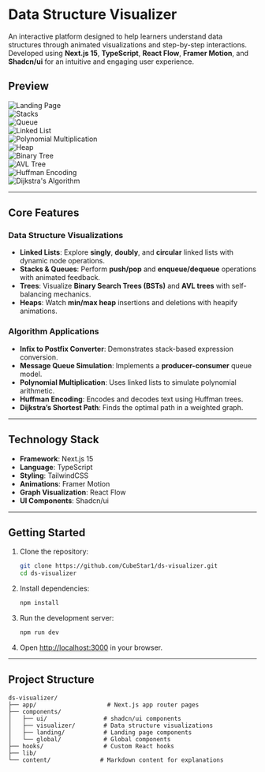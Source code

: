 # **Data Structure Visualizer**  

An interactive platform designed to help learners understand data structures through animated visualizations and step-by-step interactions. Developed using **Next.js 15**, **TypeScript**, **React Flow**, **Framer Motion**, and **Shadcn/ui** for an intuitive and engaging user experience.  

## **Preview**  

![Landing Page](./public/landing-light.png)  
![Stacks](./public/ds-st.png)  
![Queue](./public/ds-q.png)  
![Linked List](./public/ds-ll.png)  
![Polynomial Multiplication](./public/ds-polynomial-multiplication.png)  
![Heap](./public/ds-heap.png)  
![Binary Tree](./public/ds-bst.png)  
![AVL Tree](./public/ds-avl.png)  
![Huffman Encoding](./public/ds-huffman.png)  
![Dijkstra's Algorithm](./public/ds-dijkstra.png)  

---

## **Core Features**  

### **Data Structure Visualizations**  
- **Linked Lists**: Explore **singly**, **doubly**, and **circular** linked lists with dynamic node operations.  
- **Stacks & Queues**: Perform **push/pop** and **enqueue/dequeue** operations with animated feedback.  
- **Trees**: Visualize **Binary Search Trees (BSTs)** and **AVL trees** with self-balancing mechanics.  
- **Heaps**: Watch **min/max heap** insertions and deletions with heapify animations.  

### **Algorithm Applications**  
- **Infix to Postfix Converter**: Demonstrates stack-based expression conversion.  
- **Message Queue Simulation**: Implements a **producer-consumer** queue model.  
- **Polynomial Multiplication**: Uses linked lists to simulate polynomial arithmetic.  
- **Huffman Encoding**: Encodes and decodes text using Huffman trees.  
- **Dijkstra’s Shortest Path**: Finds the optimal path in a weighted graph.  

---

## **Technology Stack**  

- **Framework**: Next.js 15  
- **Language**: TypeScript  
- **Styling**: TailwindCSS  
- **Animations**: Framer Motion  
- **Graph Visualization**: React Flow  
- **UI Components**: Shadcn/ui  

---

## **Getting Started**  

1. Clone the repository:  
   ```bash
   git clone https://github.com/CubeStar1/ds-visualizer.git
   cd ds-visualizer
   ```

2. Install dependencies:  
   ```bash
   npm install
   ```

3. Run the development server:  
   ```bash
   npm run dev
   ```

4. Open [http://localhost:3000](http://localhost:3000) in your browser.  

---

## **Project Structure**  

```
ds-visualizer/
├── app/                    # Next.js app router pages
├── components/            
│   ├── ui/                # shadcn/ui components
│   ├── visualizer/        # Data structure visualizations
│   ├── landing/           # Landing page components
│   └── global/            # Global components
├── hooks/                 # Custom React hooks
├── lib/                  
└── content/              # Markdown content for explanations
